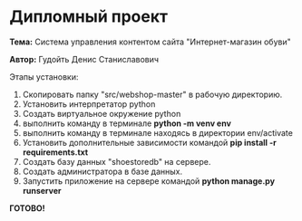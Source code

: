 <h1>Дипломный проект</h1>
<p><strong>Тема:</strong> Система управления контентом сайта "Интернет-магазин обуви"</p>
<p><strong>Автор:</strong> Гудойть Денис Станиславович</p>
<p>Этапы установки:</p>
<ol>
<li>Скопировать папку "src/webshop-master" в рабочую директорию.</li>
<li>Установить интерпретатор python</li>
<li>Создать виртуальное окружение python</li>
<li>выполнить команду в терминале <b>python -m venv env</b></li>
<li>выполнить команду в терминале находясь в директории env/activate</li>
<li>Установить дополнительные зависимости командой <b>pip install -r requirements.txt</b></li>
<li>Создать базу данных "shoestoredb" на сервере.</li>
<li>Создать администратора в базе данных.</li>
<li>Запустить приложение на сервере командой <b>python manage.py runserver</b></li>
</ol>
<strong>ГОТОВО!<strong>
